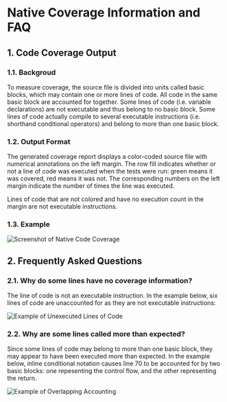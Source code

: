 # Native Coverage Information and FAQ

## 1. Code Coverage Output

### 1.1. Backgroud

To measure coverage, the source file is divided into units called basic
blocks, which may contain one or more lines of code. All code in the same basic
block are accounted for together. Some lines of code (i.e. variable
declarations) are not executable and thus belong to no basic block. Some lines
of code actually compile to several executable instructions (i.e. shorthand
conditional operators) and belong to more than one basic block.

### 1.2. Output Format

The generated coverage report displays a color-coded source file with numerical
annotations on the left margin. The row fill indicates whether or not a line of
code was executed when the tests were run: green means it was covered, red means
it was not. The corresponding numbers on the left margin indicate the number of
times the line was executed.

Lines of code that are not colored and have no execution count in the margin are
not executable instructions.

### 1.3. Example

![Screenshot of Native Code Coverage](https://screenshot.googleplex.com/fwmPDBPRO8m.png)

## 2. Frequently Asked Questions

### 2.1. Why do some lines have no coverage information?

The line of code is not an executable instruction. In the example below, six
lines of code are unaccounted for as they are not executable instructions:

![Example of Unexecuted Lines of Code](https://screenshot.googleplex.com/LnLjOkahqUi.png)

### 2.2. Why are some lines called more than expected?

Since some lines of code may belong to more than one basic block, they may
appear to have been executed more than expected. In the example below, inline
conditional notation causes line 70 to be accounted for by two basic blocks:
one repesenting the control flow, and the other representing the return.

![Example of Overlapping Accounting](https://screenshot.googleplex.com/CNuZDniHOuW.png)
